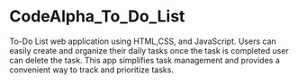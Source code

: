 # CodeAlpha_To_Do_List
To-Do List web application using HTML,CSS, and JavaScript. Users can easily create and organize their daily tasks once the task is completed user can delete the task. This app simplifies task management and provides a convenient way to track and prioritize tasks.
